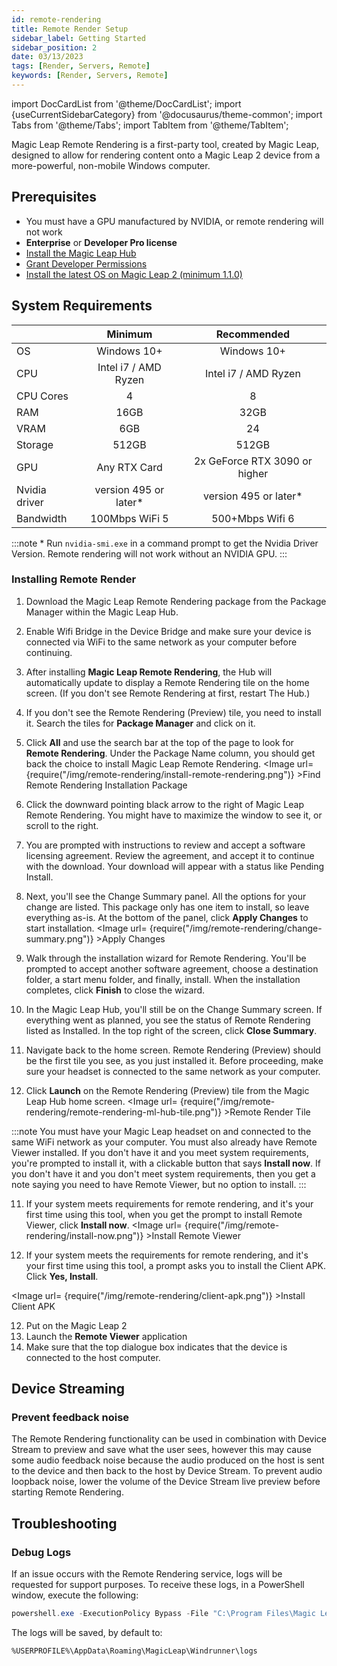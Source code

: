 ```yaml
---
id: remote-rendering
title: Remote Render Setup
sidebar_label: Getting Started
sidebar_position: 2
date: 03/13/2023
tags: [Render, Servers, Remote]
keywords: [Render, Servers, Remote]
---
```


import DocCardList from '@theme/DocCardList';
import {useCurrentSidebarCategory} from '@docusaurus/theme-common';
import Tabs from '@theme/Tabs';
import TabItem from '@theme/TabItem';

Magic Leap Remote Rendering is a first-party tool, created by Magic Leap, designed to allow for rendering content onto a Magic Leap 2 device from a more-powerful, non-mobile Windows computer.

## Prerequisites

* You must have a GPU manufactured by NVIDIA, or remote rendering will not work
* **Enterprise** or **Developer Pro license**
* [Install the Magic Leap Hub](/docs/guides/getting-started/install-the-tools#install-magic-leap-hub)
* [Grant Developer Permissions](/docs/guides/getting-started/granting-permissions)
* [Install the latest OS on Magic Leap 2 (minimum 1.1.0)](/docs/guides/device/updating-the-os/device-flashing-guide#download-the-latest-os-build)

## System Requirements

|                   |        Minimum         |          Recommended          |
| :---------------- | :--------------------: | :---------------------------: |
| OS                |      Windows 10+       |          Windows 10+          |
| CPU               |  Intel i7 / AMD Ryzen  |     Intel i7 / AMD Ryzen      |
| CPU Cores         |           4            |               8               |
| RAM               |          16GB          |             32GB              |
| VRAM              |          6GB           |              24               |
| Storage           |         512GB          |             512GB             |
| GPU               |      Any RTX Card      | 2x GeForce RTX 3090 or higher |
| Nvidia driver     | version 495 or later\* |    version 495 or later\*     |
| Bandwidth         |    100Mbps WiFi 5      |          500+Mbps Wifi 6          |

:::note \* Run `nvidia-smi.exe` in a command prompt to get the Nvidia Driver Version. Remote rendering will not work without an NVIDIA GPU.
:::

### Installing Remote Render

1. Download the Magic Leap Remote Rendering package from the Package Manager within the Magic Leap Hub.

2. Enable Wifi Bridge in the Device Bridge and make sure your device is connected via WiFi to the same network as your computer before continuing.

3. After installing **Magic Leap Remote Rendering**, the Hub will automatically update to display a Remote Rendering
tile on the home screen. (If you don't see Remote Rendering at first, restart The Hub.)

4. If you don't see the Remote Rendering (Preview) tile, you need to install it. Search the tiles for **Package Manager** and click on it.

5. Click **All** and use the search bar at the top of the page to look for **Remote Rendering**. Under the Package Name column, you should get back the choice to install Magic Leap Remote Rendering. <Image url= {require("/img/remote-rendering/install-remote-rendering.png")} >Find Remote Rendering Installation Package</Image> 

6. Click the downward pointing black arrow to the right of Magic Leap Remote Rendering. You might have to maximize the window to see it, or scroll to the right. 

7. You are prompted with instructions to review and accept a software licensing agreement. Review the agreement, and accept it to continue with the download. Your download will appear with a status like Pending Install.

8. Next, you'll see the Change Summary panel. All the options for your change are listed. This package only has one item to install, so leave everything as-is. At the bottom of the panel, click **Apply Changes** to start installation. <Image url= {require("/img/remote-rendering/change-summary.png")} >Apply Changes</Image>

7. Walk through the installation wizard for Remote Rendering. You'll be prompted to accept another software agreement, choose a destination folder, a start menu folder, and finally, install. When the installation completes, click **Finish** to close the wizard. 

8. In the Magic Leap Hub, you'll still be on the Change Summary screen. If everything went as planned, you see the status of Remote Rendering listed as Installed. In the top right of the screen, click **Close Summary**. 

9. Navigate back to the home screen. Remote Rendering (Preview) should be the first tile you see, as you just installed it. Before proceeding, make sure your headset is connected to the same network as your computer.

10. Click **Launch** on the Remote Rendering (Preview) tile from the Magic Leap Hub home screen. <Image url= {require("/img/remote-rendering/remote-rendering-ml-hub-tile.png")} >Remote Render Tile</Image> 

:::note
You must have your Magic Leap headset on and connected to the same WiFi network as your computer. You must also already have Remote Viewer installed. If you don't have it and you meet system requirements, you're prompted to install it, with a clickable button that says **Install now**. If you don't have it and you don't meet system requirements, then you get a note saying you need to have Remote Viewer, but no option to install. 
:::

11. If your system meets requirements for remote rendering, and it's your first time using this tool, when you get the prompt to install Remote Viewer, click **Install now**. <Image url= {require("/img/remote-rendering/install-now.png")} >Install Remote Viewer</Image> 

11. If your system meets the requirements for remote rendering, and it's your first time using this tool, a prompt asks you to install the Client APK. Click **Yes, Install**.

<Image url= {require("/img/remote-rendering/client-apk.png")} >Install Client APK</Image>

12. Put on the Magic Leap 2
13. Launch the **Remote Viewer** application
14. Make sure that the top dialogue box indicates that the device is connected to the host computer.

## Device Streaming

### Prevent feedback noise

The Remote Rendering functionality can be used in combination with Device Stream to preview and save what the user sees, however this may cause some audio feedback noise because the audio produced on the host is sent to the device and then back to the host by Device Stream. To prevent audio loopback noise, lower the volume of the Device Stream live preview before starting Remote Rendering.

## Troubleshooting

### Debug Logs

If an issue occurs with the Remote Rendering service, logs will be requested for support purposes. To receive these logs, in a PowerShell window, execute the following:

<Tabs groupId="operating-systems">
  <TabItem value="windows" label="Windows">

```powershell
powershell.exe -ExecutionPolicy Bypass -File "C:\Program Files\Magic Leap Remote Rendering\DebuggerScript.ps1"
```

The logs will be saved, by default to:

`%USERPROFILE%\AppData\Roaming\MagicLeap\Windrunner\logs`

  </TabItem>
</Tabs>
